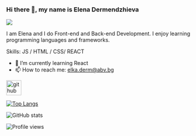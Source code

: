 ### Hi there 👋, my name is Elena Dermendzhieva
![](https://arturssmirnovs.github.io/github-profile-readme-generator/images/banner.png)

I am Elena and I do Front-end and Back-end Development. I enjoy learning programming languages and frameworks.

Skills:  JS / HTML / CSS/ REACT

- 🌱 I’m currently learning React 
- 📫 How to reach me: elka.derm@abv.bg 


[<img src='https://cdn.jsdelivr.net/npm/simple-icons@3.0.1/icons/github.svg' alt='github' height='40'>](https://github.com/ElkaDerm)  

[![Top Langs](https://github-readme-stats.vercel.app/api/top-langs/?username=ElkaDerm)](https://github.com/anuraghazra/github-readme-stats)

![GitHub stats](https://github-readme-stats.vercel.app/api?username=ElkaDerm&show_icons=true)  

![Profile views](https://gpvc.arturio.dev/ElkaDerm)  
